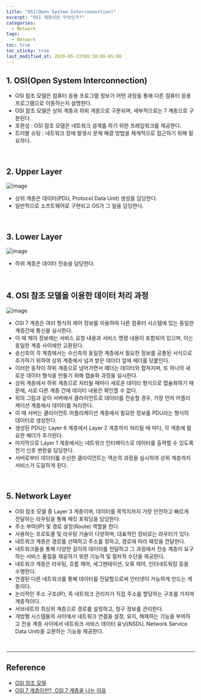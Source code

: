 ```yaml
---
title: "OSI(Open System Interconnection)"
excerpt: "OSI 계층이란 무엇인가?"
categories:
  - Network
tags:
  - Network
toc: true
toc_sticky: true
last_modified_at: 2020-05-23T08:30:00-05:00
---
```


## 1. OSI(Open System Interconnection)

* OSI 참조 모델은 컴퓨터 응용 프로그램 정보가 어떤 과정을 통해 다른 컴퓨터 응용 프로그램으로 이동하는지 설명한다.
* OSI 참조 모델은 상위 계층과 하위 계층으로 구분되며, 세부적으로는 7 계층으로 구분된다.
* 호환성 : OSI 참조 모델은 네트워크 설계를 하기 위한 프레임워크를 제공한다.
* 트러블 슈팅 : 네트워크 장애 발생시 문제 해결 방법을 체계적으로 접근하기 위해 필요하다.

<br>

## 2. Upper Layer

![image](https://user-images.githubusercontent.com/56240505/77377463-7dc8ab80-6db6-11ea-8550-52d27e35c67b.png)

* 상위 계층은 데이터(PDU, Protocol Data Unit) 생성을 담당한다.
* 일반적으로 소프트웨어로 구현되고 OS가 그 일을 담당한다.

<br>

## 3. Lower Layer

![image](https://user-images.githubusercontent.com/56240505/77377485-891bd700-6db6-11ea-87dd-d00a53a66b2d.png)

* 하위 계층은 데이터 전송을 담당한다.

<br>

## 4. OSI 참조 모델을 이용한 데이터 처리 과정

![image](https://user-images.githubusercontent.com/56240505/77377613-f4fe3f80-6db6-11ea-9f28-005c16fea928.png)

* OSI 7 계층은 여러 형식의 제어 정보를 이용하여 다른 컴퓨터 시스템에 있는 동일한 계층간에 통신을 실시한다.
* 이 때 제어 정보에는 서비스 요청 내용과 서비스 명령 내용이 포함되어 있으며, 이는 동일한 계층 사이에만 교환된다.
* 송신측의 각 계층에서는 수신측의 동일한 계층에서 필요한 정보를 공통된 서식으로 추가하기 위하여 상위 계층에서 넘겨 받은 데이터 앞에 헤더를 덧붙인다.
* 이러한 동작이 하위 계층으로 넘어가면서 헤더는 데이터와 합쳐지며, 또 하나의 새로운 데이터 형식을 만들기 위해 캡슐화 과정을 실시한다.
* 상위 계층에서 하위 계층으로 처리될 때마다 새로운 데이터 형식으로 캡슐화하기 때문에, 서로 다른 계층 간에 데이터 내용은 확인할 수 없다.
* 위의 그림과 같이 서버에서 클라이언트로 데이터를 전송할 경우, 가장 먼저 어플리케이션 계층에서 데이터를 처리한다.
* 이 때 서버는 클라이언트 어플리케이션 계층에서 필요한 정보를 PDU라는 형식의 데이터로 생성한다.
* 생성된 PDU는 Layer 6 계층에서 Layer 2 계층까지 처리될 때 마다, 각 계층에 필요한 헤더가 추가된다.
* 마지막으로 Layer 1 계층에서는 네트워크 인터페이스로 데이터를 출력할 수 있도록 전기 신호 변환을 담당한다.
* 서버로부터 데이터를 수신한 클라이언트는 역순의 과정을 실시하여 상위 계층까지 서비스가 도달하게 된다.

<br>

## 5. Network Layer

* OSI 참조 모델 중 Layer 3 계층이며, 데이터를 목적지까지 가장 안전하고 빠르게 전달하는 라우팅을 통해 패킷 포워딩을 담당한다.
* 주소 부여(IP) 및 경로 설정(Route) 역할을 한다.
* 사용하는 프로토콜 및 라우팅 기술이 다양하며, 대표적인 장비로는 라우터가 있다.
* 네트워크 계층은 경로를 선택하고 주소를 정하고, 경로에 따라 패킷을 전달한다.
* 네트워크들을 통해 다양한 길이의 데이터를 전달하고 그 과정에서 전송 계층이 요구하는 서비스 품질을 제공하기 위한 기능적 및 절차적 수단을 제공한다.
* 네트워크 계층은 라우팅, 흐름 제어, 세그멘테이션, 오류 제어, 인터네트워킹 등을 수행한다.
* 연결된 다른 네트워크를 통해 데이터를 전달함으로써 인터넷이 가능하게 만드는 계층이다.
* 논리적인 주소 구조(IP), 즉 네트워크 관리자가 직접 주소를 할당하는 구조를 가지며 계층적이다.
* 서브네트의 최상위 계층으로 경로를 설정하고, 청구 정보를 관리한다.
* 개방형 시스템들의 사이에서 네트워크 연결을 설정, 유지, 해제하는 기능을 부여하고 전송 계층 사이에서 네트워크 서비스 데이터 유닛(NSDU, Network Service Data Unit)을 교환하는 기능을 제공한다.

<br>

---

## Reference

* [OSI 참조 모델](https://m.blog.naver.com/hatesunny/220789832663)
* [OSI 7 계층이란?, OSI 7 계층을 나눈 이유](https://shlee0882.tistory.com/110)
